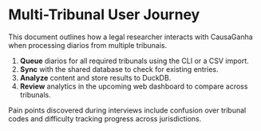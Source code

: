 # Multi-Tribunal User Journey

This document outlines how a legal researcher interacts with CausaGanha when processing diarios from multiple tribunais.

1. **Queue** diarios for all required tribunals using the CLI or a CSV import.
2. **Sync** with the shared database to check for existing entries.
3. **Analyze** content and store results to DuckDB.
4. **Review** analytics in the upcoming web dashboard to compare across tribunals.

Pain points discovered during interviews include confusion over tribunal codes and difficulty tracking progress across jurisdictions.
